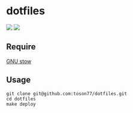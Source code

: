 # dotfiles
![](https://github.com/toson77/dotfiles/workflows/ubuntu-test/badge.svg)
![](https://github.com/toson77/dotfiles/workflows/lint/badge.svg)

## Require
[GNU stow](https://www.gnu.org/software/stow/)

## Usage
```
git clone git@github.com:toson77/dotfiles.git
cd dotfiles
make deploy
```
